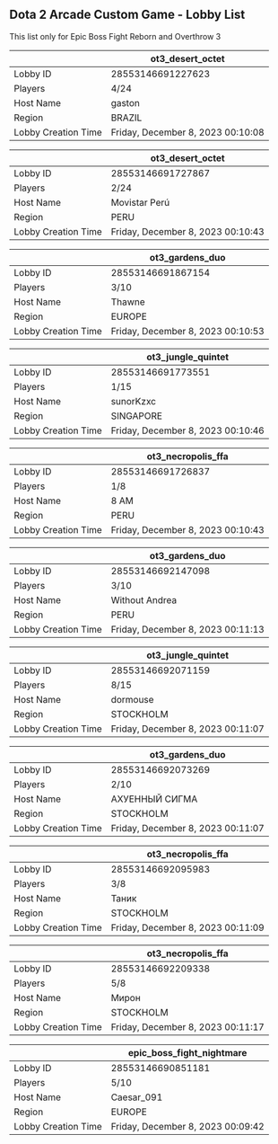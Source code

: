 ## Dota 2 Arcade Custom Game - Lobby List

This list only for Epic Boss Fight Reborn and Overthrow 3

|  | ot3_desert_octet |
| ------ | ------ |
| Lobby ID | 28553146691227623 |
| Players | 4/24 |
| Host Name | gaston |
| Region | BRAZIL |
| Lobby Creation Time | Friday, December 8, 2023 00:10:08 |


|  | ot3_desert_octet |
| ------ | ------ |
| Lobby ID | 28553146691727867 |
| Players | 2/24 |
| Host Name | Movistar Perú |
| Region | PERU |
| Lobby Creation Time | Friday, December 8, 2023 00:10:43 |


|  | ot3_gardens_duo |
| ------ | ------ |
| Lobby ID | 28553146691867154 |
| Players | 3/10 |
| Host Name | Thawne |
| Region | EUROPE |
| Lobby Creation Time | Friday, December 8, 2023 00:10:53 |


|  | ot3_jungle_quintet |
| ------ | ------ |
| Lobby ID | 28553146691773551 |
| Players | 1/15 |
| Host Name | sunorKzxc |
| Region | SINGAPORE |
| Lobby Creation Time | Friday, December 8, 2023 00:10:46 |


|  | ot3_necropolis_ffa |
| ------ | ------ |
| Lobby ID | 28553146691726837 |
| Players | 1/8 |
| Host Name | 8 AM |
| Region | PERU |
| Lobby Creation Time | Friday, December 8, 2023 00:10:43 |


|  | ot3_gardens_duo |
| ------ | ------ |
| Lobby ID | 28553146692147098 |
| Players | 3/10 |
| Host Name | Without Andrea |
| Region | PERU |
| Lobby Creation Time | Friday, December 8, 2023 00:11:13 |


|  | ot3_jungle_quintet |
| ------ | ------ |
| Lobby ID | 28553146692071159 |
| Players | 8/15 |
| Host Name | dormouse |
| Region | STOCKHOLM |
| Lobby Creation Time | Friday, December 8, 2023 00:11:07 |


|  | ot3_gardens_duo |
| ------ | ------ |
| Lobby ID | 28553146692073269 |
| Players | 2/10 |
| Host Name | АХУЕННЫЙ СИГМА |
| Region | STOCKHOLM |
| Lobby Creation Time | Friday, December 8, 2023 00:11:07 |


|  | ot3_necropolis_ffa |
| ------ | ------ |
| Lobby ID | 28553146692095983 |
| Players | 3/8 |
| Host Name | Таник |
| Region | STOCKHOLM |
| Lobby Creation Time | Friday, December 8, 2023 00:11:09 |


|  | ot3_necropolis_ffa |
| ------ | ------ |
| Lobby ID | 28553146692209338 |
| Players | 5/8 |
| Host Name | Мирон |
| Region | STOCKHOLM |
| Lobby Creation Time | Friday, December 8, 2023 00:11:17 |


|  | epic_boss_fight_nightmare |
| ------ | ------ |
| Lobby ID | 28553146690851181 |
| Players | 5/10 |
| Host Name | Caesar_091 |
| Region | EUROPE |
| Lobby Creation Time | Friday, December 8, 2023 00:09:42 |


